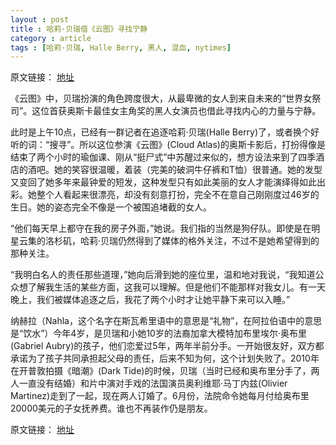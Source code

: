 ```yaml
---
layout : post
title : 哈莉·贝瑞借《云图》寻找宁静
category : article
tags : [哈莉·贝瑞, Halle Berry, 黑人, 混血, nytimes]
---
```


原文链接： [地址](http://cn.nytimes.com/article/culture-arts/2013/02/02/c02berry/)

《云图》中，贝瑞扮演的角色跨度很大，从最卑微的女人到来自未来的“世界女祭司”。这位首获奥斯卡最佳女主角奖的黑人女演员也借此寻找内心的力量与宁静。

此时是上午10点，已经有一群记者在追逐哈莉·贝瑞(Halle Berry)了，或者换个好听的词：“搜寻”。所以这位参演《云图》(Cloud Atlas)的奥斯卡影后，打扮得像是结束了两个小时的瑜伽课、刚从“挺尸式”中苏醒过来似的，想方设法来到了四季酒店的酒吧。她的笑容很温暖，着装（完美的破洞牛仔裤和T恤）很普通。她的发型又变回了她多年来最钟爱的短发，这种发型只有如此美丽的女人才能演绎得如此出彩。她整个人看起来很漂亮，却没有刻意打扮，完全不在意自己刚刚度过46岁的生日。她的姿态完全不像是一个被围追堵截的女人。

“他们每天早上都守在我的房子外面，”她说。我们指的当然是狗仔队。即使是在明星云集的洛杉矶，哈莉·贝瑞仍然得到了媒体的格外关注，不过不是她希望得到的那种关注。

“我明白名人的责任那些道理，”她向后滑到她的座位里，温和地对我说，“我知道公众想了解我生活的某些方面，这我可以理解。但是他们不能那样对我女儿。有一天晚上，我们被媒体追逐之后，我花了两个小时才让她平静下来可以入睡。”

纳赫拉（Nahla，这个名字在斯瓦希里语中的意思是“礼物”，在阿拉伯语中的意思是“饮水”）今年4岁，是贝瑞和小她10岁的法裔加拿大模特加布里埃尔·奥布里(Gabriel Aubry)的孩子，他们恋爱过5年，两年半前分手。一开始很友好，双方都承诺为了孩子共同承担起父母的责任，后来不知为何，这个计划失败了。2010年在开普敦拍摄《暗潮》(Dark Tide)的时候，贝瑞（当时已经和奥布里分手了，两人一直没有结婚）和片中演对手戏的法国演员奥利维耶·马丁内兹(Olivier Martinez)走到了一起，现在两人订婚了。6月份，法院命令她每月付给奥布里20000美元的子女抚养费。谁也不再装作仍是朋友。

原文链接： [地址](http://cn.nytimes.com/article/culture-arts/2013/02/02/c02berry/)